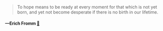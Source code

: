> To hope means to be ready at every moment for that which is not yet born, and yet not become desperate if there is no birth in our lifetime.
  #### —Erich Fromm [:scroll:](undefined)
